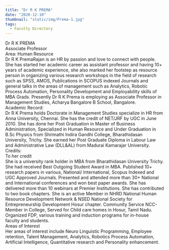 ```yaml
---
title: "Dr R K PREMA"
date: "2020-12-10"
thumbnail: "static/img/Prema-1.jpg"
tags:
  - Faculty Directory
---
```


Dr R K PREMA  
Associate Professor  
Area: Human Resource  
Dr R K PremaRajan is an HR by passion and love to connect with people. She has started her academic career as assistant professor and having 10+ years of academic experience, she also marked her footstep as resource person in organizing various research workshops in the field of research such as SPSS, AMOS, Publications in SCOPUS indexed Journals and general talks in the areas of management such as Analytics, Robotic Process Automation, Personality Development and Employability skills of MBA Grads. Presently Dr R K Prema is employing as Associate Professor in Management Studies, Acharya Bangalore B School, Bangalore.  
Academic Record:  
Dr R K Prema holds Doctorate in Management Studies specialize in HR from Anna University, Chennai. She has the credit of NET/JRF by UGC in June 2010. She has done her Post Graduation in Master of Business Administration, Specialized in Human Resource and Under Graduation in B.Sc Physics from Shrimathi Indira Gandhi College, Bharathidasan University, Trichy. She earned her Post Graduate Diploma in Labour Law and Administrative Law (DLL&AL) from Madurai Kamarajar University.  
Credits:  
To her credit  
She is a university rank holder in MBA from Bharathidasan University Trichy. She had received Best Outgoing Student Award in MBA. Published 10+ research papers in various, National/ International, Scopus Indexed and UGC Approved Journals. Presented and attended more than 30+ National and International conferences and won best paper awards. She has delivered more than 10 webinars at Premier Institutions. She has contributed to two book chapters. She is an active Member in NHRD National Human Resource Development Network & NSED National Society for Entrepreneurship Development Hosur chapter. Community Service NCC-Member in College, Served for Child care homes in Hosur, Tamil Nadu. Organized FDP, various training and induction programs for in-house faculty and students.  
Areas of Interest  
Her areas of interest include Neuro Linguistic Programming, Employee retention, Talent Management, Analytics, Robotics Process Automation, Artificial Intelligence, Quantitative research and Personality enhancement.
